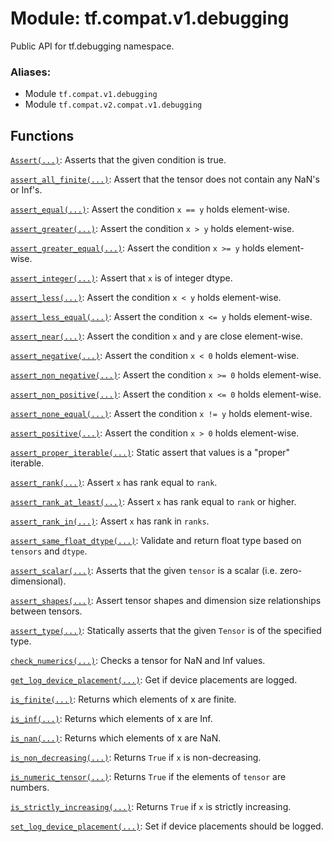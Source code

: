 <div itemscope itemtype="http://developers.google.com/ReferenceObject">
<meta itemprop="name" content="tf.compat.v1.debugging" />
<meta itemprop="path" content="Stable" />
</div>

# Module: tf.compat.v1.debugging

Public API for tf.debugging namespace.

### Aliases:

* Module `tf.compat.v1.debugging`
* Module `tf.compat.v2.compat.v1.debugging`

<!-- Placeholder for "Used in" -->


## Functions

[`Assert(...)`](../../../tf/debugging/Assert.md): Asserts that the given condition is true.

[`assert_all_finite(...)`](../../../tf/debugging/assert_all_finite.md): Assert that the tensor does not contain any NaN's or Inf's.

[`assert_equal(...)`](../../../tf/debugging/assert_equal.md): Assert the condition `x == y` holds element-wise.

[`assert_greater(...)`](../../../tf/debugging/assert_greater.md): Assert the condition `x > y` holds element-wise.

[`assert_greater_equal(...)`](../../../tf/debugging/assert_greater_equal.md): Assert the condition `x >= y` holds element-wise.

[`assert_integer(...)`](../../../tf/debugging/assert_integer.md): Assert that `x` is of integer dtype.

[`assert_less(...)`](../../../tf/debugging/assert_less.md): Assert the condition `x < y` holds element-wise.

[`assert_less_equal(...)`](../../../tf/debugging/assert_less_equal.md): Assert the condition `x <= y` holds element-wise.

[`assert_near(...)`](../../../tf/debugging/assert_near.md): Assert the condition `x` and `y` are close element-wise.

[`assert_negative(...)`](../../../tf/debugging/assert_negative.md): Assert the condition `x < 0` holds element-wise.

[`assert_non_negative(...)`](../../../tf/debugging/assert_non_negative.md): Assert the condition `x >= 0` holds element-wise.

[`assert_non_positive(...)`](../../../tf/debugging/assert_non_positive.md): Assert the condition `x <= 0` holds element-wise.

[`assert_none_equal(...)`](../../../tf/debugging/assert_none_equal.md): Assert the condition `x != y` holds element-wise.

[`assert_positive(...)`](../../../tf/debugging/assert_positive.md): Assert the condition `x > 0` holds element-wise.

[`assert_proper_iterable(...)`](../../../tf/debugging/assert_proper_iterable.md): Static assert that values is a "proper" iterable.

[`assert_rank(...)`](../../../tf/debugging/assert_rank.md): Assert `x` has rank equal to `rank`.

[`assert_rank_at_least(...)`](../../../tf/debugging/assert_rank_at_least.md): Assert `x` has rank equal to `rank` or higher.

[`assert_rank_in(...)`](../../../tf/debugging/assert_rank_in.md): Assert `x` has rank in `ranks`.

[`assert_same_float_dtype(...)`](../../../tf/debugging/assert_same_float_dtype.md): Validate and return float type based on `tensors` and `dtype`.

[`assert_scalar(...)`](../../../tf/debugging/assert_scalar.md): Asserts that the given `tensor` is a scalar (i.e. zero-dimensional).

[`assert_shapes(...)`](../../../tf/debugging/assert_shapes.md): Assert tensor shapes and dimension size relationships between tensors.

[`assert_type(...)`](../../../tf/debugging/assert_type.md): Statically asserts that the given `Tensor` is of the specified type.

[`check_numerics(...)`](../../../tf/debugging/check_numerics.md): Checks a tensor for NaN and Inf values.

[`get_log_device_placement(...)`](../../../tf/debugging/get_log_device_placement.md): Get if device placements are logged.

[`is_finite(...)`](../../../tf/math/is_finite.md): Returns which elements of x are finite.

[`is_inf(...)`](../../../tf/math/is_inf.md): Returns which elements of x are Inf.

[`is_nan(...)`](../../../tf/math/is_nan.md): Returns which elements of x are NaN.

[`is_non_decreasing(...)`](../../../tf/math/is_non_decreasing.md): Returns `True` if `x` is non-decreasing.

[`is_numeric_tensor(...)`](../../../tf/debugging/is_numeric_tensor.md): Returns `True` if the elements of `tensor` are numbers.

[`is_strictly_increasing(...)`](../../../tf/math/is_strictly_increasing.md): Returns `True` if `x` is strictly increasing.

[`set_log_device_placement(...)`](../../../tf/debugging/set_log_device_placement.md): Set if device placements should be logged.


